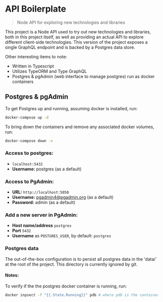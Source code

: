 # API Boilerplate

> Node API for exploring new technologies and libraries

This project is a Node API used to try out new technologies and libraries, both in this project itself, as well as providing an actual API to explore different client-side technologies. This version of the project exposes a single GraphQL endpoint and is backed by a Postgres data store.

Other interesting items to note:

-   Written in Typescript
-   Utilizes TypeORM and Type GraphQL
-   Postgres & pgAdmin (web interface to manage postgres) run as docker containers

## Postgres & pgAdmin

To get Postgres up and running, assuming docker is installed, run:

```bash
docker-compose up -d
```

To bring down the containers and remove any associated docker volumes, run:

```bash
docker-compose down -v
```

### Access to postgres:

-   `localhost:5432`
-   **Username:** postgres (as a default)

### Access to PgAdmin:

-   **URL:** `http://localhost:5050`
-   **Username:** pgadmin4@pgadmin.org (as a default)
-   **Password:** admin (as a default)

### Add a new server in PgAdmin:

-   **Host name/address** `postgres`
-   **Port** `5432`
-   **Username** as `POSTGRES_USER`, by default: `postgres`

### Postgres data

The out-of-the-box configuration is to persist all postgres data in the 'data/` at the root of the project. This directory is currently ignored by git.

#### Notes:

To verify if the the postgres docker container is running, run:

```bash
docker inpsect -f "{{.State.Running}}" pdb # where pdb is the container name
```
